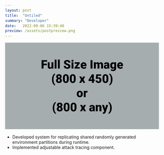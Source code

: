 ```yaml
---
layout: post
title:  "Untiled"
summary: "Developer"
date:   2022-09-06 15:39:40
preview: /assets/postpreview.png
---
```


![Picture 1](/assets/fullsize.png)

* Developed system for replicating shared randomly generated environment partitions during runtime. 
* Implemented adjustable attack tracing component. 
